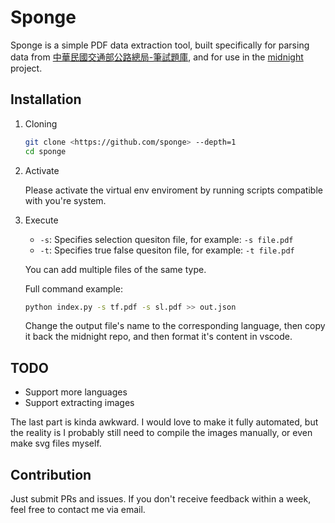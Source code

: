 # Sponge

Sponge is a simple PDF data extraction tool, built specifically for parsing data
from [中華民國交通部公路總局-筆試題庫](https://www.thb.gov.tw/cl.aspx?n=12), and
for use in the [midnight](https://github.com/cheetosysst/midnight) project.

## Installation

1. Cloning

   ```bash
   git clone <https://github.com/sponge> --depth=1
   cd sponge
   ```

2. Activate

   Please activate the virtual env enviroment by running scripts compatible with
   you're system.

3. Execute
   - `-s`: Specifies selection quesiton file, for example: `-s file.pdf`
   - `-t`: Specifies true false quesiton file, for example: `-t file.pdf`

   You can add multiple files of the same type.

   Full command example:

   ```bash
   python index.py -s tf.pdf -s sl.pdf >> out.json
   ```

   Change the output file's name to the corresponding language, then copy it
   back the midnight repo, and then format it's content in vscode.

## TODO

- Support more languages
- Support extracting images

The last part is kinda awkward. I would love to make it fully automated, but the
reality is I probably still need to compile the images manually, or even make
svg files myself.

## Contribution

Just submit PRs and issues. If you don't receive feedback within a week, feel
free to contact me via email.
